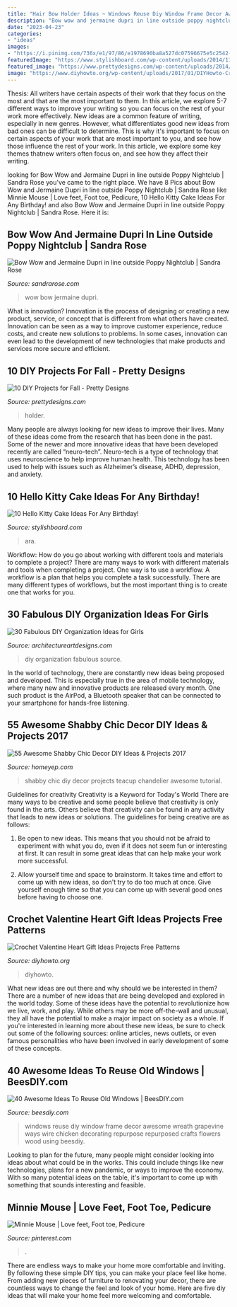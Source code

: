 ```yaml
---
title: "Hair Bow Holder Ideas ~ Windows Reuse Diy Window Frame Decor Awesome Wreath Grapevine Ways Wire Chicken Decorating Repurpose Repurposed Crafts Flowers Wood Using Beesdiy"
description: "Bow wow and jermaine dupri in line outside poppy nightclub"
date: "2023-04-23"
categories:
- "ideas"
images:
- "https://i.pinimg.com/736x/e1/97/86/e1978690ba8a527dc07596675e5c2542--minnie-mouse-pedicure-ideas.jpg"
featuredImage: "https://www.stylishboard.com/wp-content/uploads/2014/11/165.jpg"
featured_image: "https://www.prettydesigns.com/wp-content/uploads/2014/09/Candy-Holder.jpg"
image: "https://www.diyhowto.org/wp-content/uploads/2017/01/DIYHowto-Crochet-Sweet-Heart-Gifts-Free-Patterns-06.jpg"
---
```



Thesis: All writers have certain aspects of their work that they focus on the most and that are the most important to them. In this article, we explore 5-7 different ways to improve your writing so you can focus on the rest of your work more effectively.
New ideas are a common feature of writing, especially in new genres. However, what differentiates good new ideas from bad ones can be difficult to determine. This is why it's important to focus on certain aspects of your work that are most important to you, and see how those influence the rest of your work. In this article, we explore some key themes thatnew writers often focus on, and see how they affect their writing.

	

		
looking for Bow Wow and Jermaine Dupri in line outside Poppy Nightclub | Sandra Rose you've came to the right place. We have 8 Pics about Bow Wow and Jermaine Dupri in line outside Poppy Nightclub | Sandra Rose like Minnie Mouse | Love feet, Foot toe, Pedicure, 10 Hello Kitty Cake Ideas For Any Birthday! and also Bow Wow and Jermaine Dupri in line outside Poppy Nightclub | Sandra Rose. Here it is:
		
    
## Bow Wow And Jermaine Dupri In Line Outside Poppy Nightclub | Sandra Rose

<img loading=lazy src="http://sandrarose.com/wp-content/uploads/2018/03/BGUS_1172353_006-1000x1500.jpg" onerror="this.onerror=null;this.src='https://tse2.mm.bing.net/th?id=OIP.GymZ1gglqBXJn7qOsmGjegHaLH&amp;pid=15.1';" alt="Bow Wow and Jermaine Dupri in line outside Poppy Nightclub | Sandra Rose">

_Source: sandrarose.com_

>wow bow jermaine dupri. 

	

What is innovation?
Innovation is the process of designing or creating a new product, service, or concept that is different from what others have created. Innovation can be seen as a way to improve customer experience, reduce costs, and create new solutions to problems. In some cases, innovation can even lead to the development of new technologies that make products and services more secure and efficient.

    
## 10 DIY Projects For Fall - Pretty Designs

<img loading=lazy src="https://www.prettydesigns.com/wp-content/uploads/2014/09/Candy-Holder.jpg" onerror="this.onerror=null;this.src='https://tse3.mm.bing.net/th?id=OIP.TOCBjnytIWXiLkaFWYDU3AHaLH&amp;pid=15.1';" alt="10 DIY Projects for Fall - Pretty Designs">

_Source: prettydesigns.com_

>holder. 

	

Many people are always looking for new ideas to improve their lives. Many of these ideas come from the research that has been done in the past. Some of the newer and more innovative ideas that have been developed recently are called “neuro-tech”. Neuro-tech is a type of technology that uses neuroscience to help improve human health. This technology has been used to help with issues such as Alzheimer’s disease, ADHD, depression, and anxiety.

    
## 10 Hello Kitty Cake Ideas For Any Birthday!

<img loading=lazy src="https://www.stylishboard.com/wp-content/uploads/2014/11/165.jpg" onerror="this.onerror=null;this.src='https://tse4.mm.bing.net/th?id=OIP.tG30FMjVRV6EBL1rvLRxPQHaHF&amp;pid=15.1';" alt="10 Hello Kitty Cake Ideas For Any Birthday!">

_Source: stylishboard.com_

>ara. 

	

Workflow: How do you go about working with different tools and materials to complete a project?
There are many ways to work with different materials and tools when completing a project. One way is to use a workflow. A workflow is a plan that helps you complete a task successfully. There are many different types of workflows, but the most important thing is to create one that works for you.

    
## 30 Fabulous DIY Organization Ideas For Girls

<img loading=lazy src="https://www.architectureartdesigns.com/wp-content/uploads/2013/12/2037.jpg" onerror="this.onerror=null;this.src='https://tse3.mm.bing.net/th?id=OIP.XQ7Y1jGWtc4qYo-a1XTYOQHaKq&amp;pid=15.1';" alt="30 Fabulous DIY Organization Ideas for Girls">

_Source: architectureartdesigns.com_

>diy organization fabulous source. 

	

In the world of technology, there are constantly new ideas being proposed and developed. This is especially true in the area of mobile technology, where many new and innovative products are released every month. One such product is the AirPod, a Bluetooth speaker that can be connected to your smartphone for hands-free listening.

    
## 55 Awesome Shabby Chic Decor DIY Ideas &amp; Projects 2017

<img loading=lazy src="http://homeyep.com/wp-content/uploads/2017/03/shabby-chic-decor-diy/48-shabby-chic-decor-diy-ideas.jpg" onerror="this.onerror=null;this.src='https://tse2.mm.bing.net/th?id=OIP.p-pwzsBtmNe1SS1N9JPHzwHaK8&amp;pid=15.1';" alt="55 Awesome Shabby Chic Decor DIY Ideas &amp; Projects 2017">

_Source: homeyep.com_

>shabby chic diy decor projects teacup chandelier awesome tutorial. 

	

Guidelines for creativity
Creativity is a Keyword for Today's World
There are many ways to be creative and some people believe that creativity is only found in the arts. Others believe that creativity can be found in any activity that leads to new ideas or solutions. The guidelines for being creative are as follows:

1. Be open to new ideas. This means that you should not be afraid to experiment with what you do, even if it does not seem fun or interesting at first. It can result in some great ideas that can help make your work more successful.

2. Allow yourself time and space to brainstorm. It takes time and effort to come up with new ideas, so don't try to do too much at once. Give yourself enough time so that you can come up with several good ones before having to choose one.


    
## Crochet Valentine Heart Gift Ideas Projects Free Patterns

<img loading=lazy src="https://www.diyhowto.org/wp-content/uploads/2017/01/DIYHowto-Crochet-Sweet-Heart-Gifts-Free-Patterns-06.jpg" onerror="this.onerror=null;this.src='https://tse4.mm.bing.net/th?id=OIP.Atw9MNrTHURzUoaEMI1V3wHaQH&amp;pid=15.1';" alt="Crochet Valentine Heart Gift Ideas Projects Free Patterns">

_Source: diyhowto.org_

>diyhowto. 

	

What new ideas are out there and why should we be interested in them?
There are a number of new ideas that are being developed and explored in the world today. Some of these ideas have the potential to revolutionize how we live, work, and play. While others may be more off-the-wall and unusual, they all have the potential to make a major impact on society as a whole. If you're interested in learning more about these new ideas, be sure to check out some of the following sources: online articles, news outlets, or even famous personalities who have been involved in early development of some of these concepts.

    
## 40 Awesome Ideas To Reuse Old Windows | BeesDIY.com

<img loading=lazy src="http://www.beesdiy.com/wp-content/uploads/2016/04/40-awesome-ideas-to-Reuse-Old-Windows11.jpg" onerror="this.onerror=null;this.src='https://tse3.mm.bing.net/th?id=OIP.db2GsAfj_x89sDcG74e8BAHaJ_&amp;pid=15.1';" alt="40 Awesome Ideas To Reuse Old Windows | BeesDIY.com">

_Source: beesdiy.com_

>windows reuse diy window frame decor awesome wreath grapevine ways wire chicken decorating repurpose repurposed crafts flowers wood using beesdiy. 

	

Looking to plan for the future, many people might consider looking into ideas about what could be in the works. This could include things like new technologies, plans for a new pandemic, or ways to improve the economy. With so many potential ideas on the table, it's important to come up with something that sounds interesting and feasible.

    
## Minnie Mouse | Love Feet, Foot Toe, Pedicure

<img loading=lazy src="https://i.pinimg.com/736x/e1/97/86/e1978690ba8a527dc07596675e5c2542--minnie-mouse-pedicure-ideas.jpg" onerror="this.onerror=null;this.src='https://tse2.mm.bing.net/th?id=OIP.WprtuusceeuaFezpEdj3HAHaJ3&amp;pid=15.1';" alt="Minnie Mouse | Love feet, Foot toe, Pedicure">

_Source: pinterest.com_

>. 

	

There are endless ways to make your home more comfortable and inviting. By following these simple DIY tips, you can make your place feel like home. From adding new pieces of furniture to renovating your decor, there are countless ways to change the feel and look of your home. Here are five diy ideas that will make your home feel more welcoming and comfortable.

